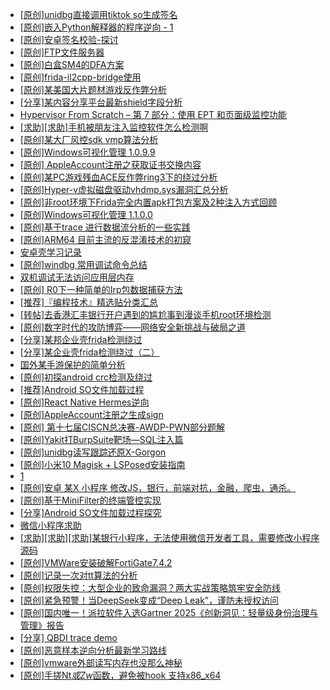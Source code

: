 + [[原创]unidbg直接调用tiktok so生成签名](https://bbs.kanxue.com/thread-285623.htm)
+ [[原创]嵌入Python解释器的程序逆向 - 1](https://bbs.kanxue.com/thread-282085.htm)
+ [[原创]安卓签名校验-探讨](https://bbs.kanxue.com/thread-285647.htm)
+ [[原创]FTP文件服务器](https://bbs.kanxue.com/thread-284621.htm)
+ [[原创]白盒SM4的DFA方案](https://bbs.kanxue.com/thread-285292.htm)
+ [[原创]frida-il2cpp-bridge使用](https://bbs.kanxue.com/thread-285707.htm)
+ [[原创]某美国大片题材游戏反作弊分析](https://bbs.kanxue.com/thread-285956.htm)
+ [[分享]某内容分享平台最新shield字段分析](https://bbs.kanxue.com/thread-285929.htm)
+ [Hypervisor From Scratch – 第 7 部分：使用 EPT 和页面级监控功能](https://bbs.kanxue.com/thread-281153.htm)
+ [[求助][求助]手机被朋友注入监控软件怎么检测啊](https://bbs.kanxue.com/thread-285970.htm)
+ [[原创]某大厂风控sdk vmp算法分析](https://bbs.kanxue.com/thread-285954.htm)
+ [[原创]Windows可视化管理 1.0.9.9](https://bbs.kanxue.com/thread-284075.htm)
+ [[原创] AppleAccount注册之获取证书交换内容](https://bbs.kanxue.com/thread-285944.htm)
+ [[原创]某PC游戏残血ACE反作弊ring3下的绕过分析](https://bbs.kanxue.com/thread-284667.htm)
+ [[原创]Hyper-v虚拟磁盘驱动vhdmp.sys漏洞汇总分析](https://bbs.kanxue.com/thread-285976.htm)
+ [[原创]非root环境下Frida完全内置apk打包方案及2种注入方式回顾](https://bbs.kanxue.com/thread-284482.htm)
+ [[原创]Windows可视化管理 1.1.0.0](https://bbs.kanxue.com/thread-284075.htm)
+ [[原创]基于trace 进行数据流分析的一些实践](https://bbs.kanxue.com/thread-285243.htm)
+ [[原创]ARM64 目前主流的反混淆技术的初窥](https://bbs.kanxue.com/thread-285567.htm)
+ [安卓壳学习记录](https://bbs.kanxue.com/thread-285870.htm)
+ [[原创]windbg 常用调试命令总结](https://bbs.kanxue.com/thread-285980.htm)
+ [双机调试无法访问应用层内存](https://bbs.kanxue.com/thread-285979.htm)
+ [[原创] R0下一种简单的Irp包数据捕获方法](https://bbs.kanxue.com/thread-285317.htm)
+ [[推荐]『编程技术』精选贴分类汇总](https://bbs.kanxue.com/thread-227176.htm)
+ [[转帖]去香港汇丰银行开户遇到的尴尬事到漫谈手机root环境检测](https://bbs.kanxue.com/thread-285754.htm)
+ [[原创]数字时代的攻防博弈——网络安全新挑战与破局之道](https://bbs.kanxue.com/thread-285978.htm)
+ [[分享]某邦企业壳frida检测绕过](https://bbs.kanxue.com/thread-285932.htm)
+ [[分享]某企业壳frida检测绕过（二）](https://bbs.kanxue.com/thread-285964.htm)
+ [国外某手游保护的简单分析](https://bbs.kanxue.com/thread-277241.htm)
+ [[原创]初探android crc检测及绕过](https://bbs.kanxue.com/thread-285790.htm)
+ [[推荐]Android SO文件加载过程](https://bbs.kanxue.com/thread-285818.htm)
+ [[原创]React Native Hermes逆向](https://bbs.kanxue.com/thread-283616.htm)
+ [[原创]AppleAccount注册之生成sign](https://bbs.kanxue.com/thread-285959.htm)
+ [[原创] 第十七届CISCN总决赛-AWDP-PWN部分题解](https://bbs.kanxue.com/thread-282603.htm)
+ [[原创]Yakit打BurpSuite靶场—SQL注入篇](https://bbs.kanxue.com/thread-285984.htm)
+ [[原创]unidbg读写跟踪还原X-Gorgon](https://bbs.kanxue.com/thread-285586.htm)
+ [[原创]小米10 Magisk + LSPosed安装指南](https://bbs.kanxue.com/thread-285114.htm)
+ [1](https://bbs.kanxue.com/thread-285987.htm)
+ [[原创]安卓 某X 小程序 修改JS，银行，前端对抗，金融，爬虫，通杀。](https://bbs.kanxue.com/thread-285986.htm)
+ [[原创]基于MiniFilter的终端管控实现](https://bbs.kanxue.com/thread-285447.htm)
+ [[分享]Android  SO文件加载过程探究](https://bbs.kanxue.com/thread-285788.htm)
+ [微信小程序求助](https://bbs.kanxue.com/thread-282874.htm)
+ [[求助][求助][求助]某银行小程序，无法使用微信开发者工具，需要修改小程序源码](https://bbs.kanxue.com/thread-283453.htm)
+ [[原创]VMWare安装破解FortiGate7.4.2](https://bbs.kanxue.com/thread-284794.htm)
+ [[原创]记录一次对tt算法的分析](https://bbs.kanxue.com/thread-285955.htm)
+ [[原创]权限失控：大型企业的致命漏洞？两大实战策略筑牢安全防线](https://bbs.kanxue.com/thread-285990.htm)
+ [[原创]紧急预警！当DeepSeek变成“Deep Leak”，谨防未授权访问](https://bbs.kanxue.com/thread-285989.htm)
+ [[原创]国内唯一！派拉软件入选Gartner 2025《创新洞见：轻量级身份治理与管理》报告](https://bbs.kanxue.com/thread-285988.htm)
+ [[分享] QBDI trace demo](https://bbs.kanxue.com/thread-285857.htm)
+ [[原创]恶意样本逆向分析最新学习路线](https://bbs.kanxue.com/thread-284598.htm)
+ [[原创]vmware外部读写内存也没那么神秘](https://bbs.kanxue.com/thread-284956.htm)
+ [[原创]手搓Nt*或Zw*函数，避免被hook 支持x86_x64](https://bbs.kanxue.com/thread-284264.htm)
